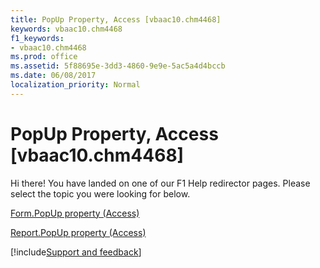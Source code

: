 ```yaml
---
title: PopUp Property, Access [vbaac10.chm4468]
keywords: vbaac10.chm4468
f1_keywords:
- vbaac10.chm4468
ms.prod: office
ms.assetid: 5f88695e-3dd3-4860-9e9e-5ac5a4d4bccb
ms.date: 06/08/2017
localization_priority: Normal
---
```



# PopUp Property, Access [vbaac10.chm4468]

Hi there! You have landed on one of our F1 Help redirector pages. Please select the topic you were looking for below.

[Form.PopUp property (Access)](https://msdn.microsoft.com/library/0ccaa174-80e2-5ca3-9614-93b12dc1bfcd%28Office.15%29.aspx)

[Report.PopUp property (Access)](https://msdn.microsoft.com/library/76e82181-c5d5-01b2-c7ce-b2c78f237a75%28Office.15%29.aspx)

[!include[Support and feedback](~/includes/feedback-boilerplate.md)]